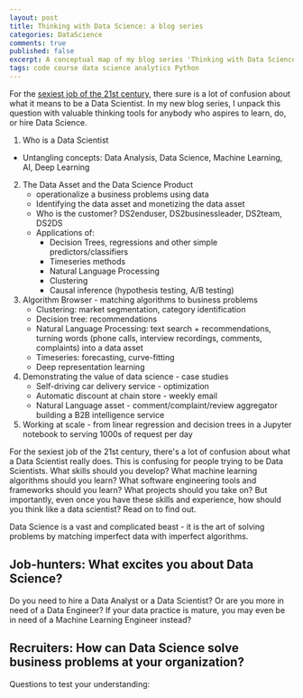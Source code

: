 ```yaml
---
layout: post
title: Thinking with Data Science: a blog series
categories: DataScience
comments: true
published: false
excerpt: A conceptual map of my blog series 'Thinking with Data Science'
tags: code course data science analytics Python
---
```


For the [sexiest job of the 21st century](https://hbr.org/2012/10/data-scientist-the-sexiest-job-of-the-21st-century), there sure is a lot of confusion about what it means to be a Data Scientist. In my new blog series, I unpack this question with valuable thinking tools for anybody who aspires to learn, do, or hire Data Science.

1. Who is a Data Scientist
- Untangling concepts: Data Analysis, Data Science, Machine Learning, AI, Deep Learning
2. The Data Asset and the Data Science Product
    - operationalize a business problems using data
    - Identifying the data asset and monetizing the data asset
    - Who is the customer? DS2enduser, DS2businessleader, DS2team, DS2DS
    - Applications of:
        - Decision Trees, regressions and other simple predictors/classifiers
        - Timeseries methods
        - Natural Language Processing
        - Clustering
        - Causal inference (hypothesis testing, A/B testing)
3. Algorithm Browser - matching algorithms to business problems
    - Clustering: market segmentation, category identification
    - Decision tree: recommendations
    - Natural Language Processing: text search + recommendations, turning words (phone calls, interview recordings, comments, complaints) into a data asset
    - Timeseries: forecasting, curve-fitting
    - Deep representation learning
4. Demonstrating the value of data science - case studies
    - Self-driving car delivery service - optimization
    - Automatic discount at chain store - weekly email
    - Natural Language asset - comment/complaint/review aggregator building a B2B intelligence service
5. Working at scale - from linear regression and decision trees in a Jupyter notebook to serving 1000s of request per day

For the sexiest job of the 21st century, there's a lot of confusion about what a Data Scientist really does. This is confusing for people trying to be Data Scientists. What skills should you develop? What machine learning algorithms should you learn? What software engineering tools and frameworks should you learn? What projects should you take on? But importantly, even once you have these skills and experience, how should you think like a data scientist? Read on to find out.

Data Science is a vast and complicated beast - it is the art of solving problems by matching imperfect data with imperfect algorithms.

## Job-hunters: What excites you about Data Science?

Do you need to hire a Data Analyst or a Data Scientist? Or are you more in need of a Data Engineer? If your data practice is mature, you may even be in need of a Machine Learning Engineer instead?

## Recruiters: How can Data Science solve business problems at your organization?

Questions to test your understanding:
